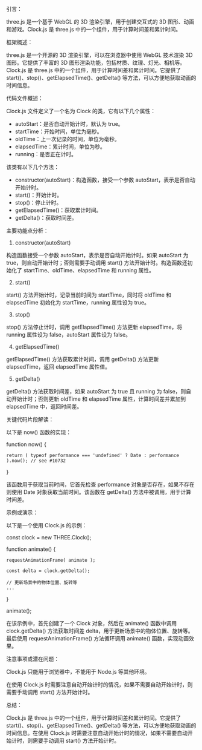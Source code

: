 引言：

three.js 是一个基于 WebGL 的 3D 渲染引擎，用于创建交互式的 3D 图形、动画和游戏。Clock.js 是 three.js 中的一个组件，用于计算时间差和累计时间。

框架概述：

three.js 是一个开源的 3D 渲染引擎，可以在浏览器中使用 WebGL 技术渲染 3D 图形。它提供了丰富的 3D 图形渲染功能，包括材质、纹理、灯光、相机等。Clock.js 是 three.js 中的一个组件，用于计算时间差和累计时间。它提供了 start()、stop()、getElapsedTime()、getDelta() 等方法，可以方便地获取动画的时间信息。

代码文件概述：

Clock.js 文件定义了一个名为 Clock 的类，它有以下几个属性：

- autoStart：是否自动开始计时，默认为 true。
- startTime：开始时间，单位为毫秒。
- oldTime：上一次记录的时间，单位为毫秒。
- elapsedTime：累计时间，单位为秒。
- running：是否正在计时。

该类有以下几个方法：

- constructor(autoStart)：构造函数，接受一个参数 autoStart，表示是否自动开始计时。
- start()：开始计时。
- stop()：停止计时。
- getElapsedTime()：获取累计时间。
- getDelta()：获取时间差。

主要功能点分析：

1. constructor(autoStart)

构造函数接受一个参数 autoStart，表示是否自动开始计时。如果 autoStart 为 true，则自动开始计时；否则需要手动调用 start() 方法开始计时。构造函数还初始化了 startTime、oldTime、elapsedTime 和 running 属性。

2. start()

start() 方法开始计时，记录当前时间为 startTime，同时将 oldTime 和 elapsedTime 初始化为 startTime，running 属性设为 true。

3. stop()

stop() 方法停止计时，调用 getElapsedTime() 方法更新 elapsedTime，将 running 属性设为 false，autoStart 属性设为 false。

4. getElapsedTime()

getElapsedTime() 方法获取累计时间，调用 getDelta() 方法更新 elapsedTime，返回 elapsedTime 属性值。

5. getDelta()

getDelta() 方法获取时间差，如果 autoStart 为 true 且 running 为 false，则自动开始计时；否则更新 oldTime 和 elapsedTime 属性，计算时间差并累加到 elapsedTime 中，返回时间差。

关键代码片段解读：

以下是 now() 函数的实现：

function now() {

	return ( typeof performance === 'undefined' ? Date : performance ).now(); // see #10732

}

该函数用于获取当前时间，它首先检查 performance 对象是否存在，如果不存在则使用 Date 对象获取当前时间。该函数在 getDelta() 方法中被调用，用于计算时间差。

示例或演示：

以下是一个使用 Clock.js 的示例：

const clock = new THREE.Clock();

function animate() {

	requestAnimationFrame( animate );

	const delta = clock.getDelta();

	// 更新场景中的物体位置、旋转等
	...

}

animate();

在该示例中，首先创建了一个 Clock 对象，然后在 animate() 函数中调用 clock.getDelta() 方法获取时间差 delta，用于更新场景中的物体位置、旋转等。最后使用 requestAnimationFrame() 方法循环调用 animate() 函数，实现动画效果。

注意事项或潜在问题：

Clock.js 只能用于浏览器中，不能用于 Node.js 等其他环境。

在使用 Clock.js 时需要注意自动开始计时的情况，如果不需要自动开始计时，则需要手动调用 start() 方法开始计时。

总结：

Clock.js 是 three.js 中的一个组件，用于计算时间差和累计时间。它提供了 start()、stop()、getElapsedTime()、getDelta() 等方法，可以方便地获取动画的时间信息。在使用 Clock.js 时需要注意自动开始计时的情况，如果不需要自动开始计时，则需要手动调用 start() 方法开始计时。